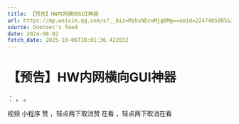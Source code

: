 ```yaml
---
title: 【预告】HW内网横向GUI神器
url: https://mp.weixin.qq.com/s?__biz=MzkxNDcwMjg0Mg==&mid=2247485085&idx=1&sn=94bc5a3b735e7e12a3d3a1aaf2bdd085
source: Doonsec's feed
date: 2024-08-02
fetch_date: 2025-10-06T18:01:36.422032
---
```


# 【预告】HW内网横向GUI神器

：
，
。

视频
小程序
赞
，轻点两下取消赞
在看
，轻点两下取消在看